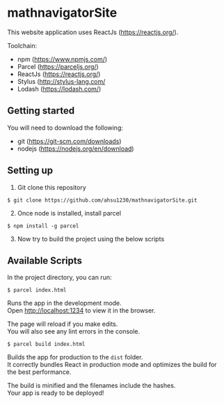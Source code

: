 # mathnavigatorSite

This website application uses ReactJs (https://reactjs.org/).

Toolchain:
 - npm (https://www.npmjs.com/)
 - Parcel (https://parceljs.org/)
 - ReactJs (https://reactjs.org/)
 - Stylus (http://stylus-lang.com/
 - Lodash (https://lodash.com/)


 ## Getting started

You will need to download the following:

 - git (https://git-scm.com/downloads)
 - nodejs (https://nodejs.org/en/download)


 ## Setting up

1. Git clone this repository

`$ git clone https://github.com/ahsu1230/mathnavigatorSite.git`

2. Once node is installed, install parcel 

`$ npm install -g parcel`

3. Now try to build the project using the below scripts

 ## Available Scripts

 In the project directory, you can run:

`$ parcel index.html`

Runs the app in the development mode.<br>
Open [http://localhost:1234](http://localhost:1234) to view it in the browser.

The page will reload if you make edits.<br>
You will also see any lint errors in the console.

`$ parcel build index.html`

Builds the app for production to the `dist` folder.<br>
It correctly bundles React in production mode and optimizes the build for the best performance.

The build is minified and the filenames include the hashes.<br>
Your app is ready to be deployed!
